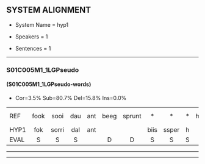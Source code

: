 
## SYSTEM ALIGNMENT

- System Name = hyp1

- Speakers = 1

- Sentences = 1

---

### S01C005M1_1LGPseudo

#### (S01C005M1_1LGPseudo-words)

- Cor=3.5%	Sub=80.7%	Del=15.8%	Ins=0.0%

|  |  |  |  |  |  |  |  |  |  |  |  |  |  |  |  |  |  |  |  |  |  |  |  |  |  |  |  |  |  |  |  |  |  |  |  |  |  |  |  |  |  |  |  |  |  |  |  |  |  |  |  |  |  |  |  |  |  |
|:--- |:---:|:---:|:---:|:---:|:---:|:---:|:---:|:---:|:---:|:---:|:---:|:---:|:---:|:---:|:---:|:---:|:---:|:---:|:---:|:---:|:---:|:---:|:---:|:---:|:---:|:---:|:---:|:---:|:---:|:---:|:---:|:---:|:---:|:---:|:---:|:---:|:---:|:---:|:---:|:---:|:---:|:---:|:---:|:---:|:---:|:---:|:---:|:---:|:---:|:---:|:---:|:---:|:---:|:---:|:---:|:---:|:---:|
| REF | fook | sooi | dau | ant | beeg | sprunt | * | * | * | hool | * | larst | vout | zwoei | fam | rachts | vaap | * | * | * | sprieuw | keng | swoers | doer | plirt | * | jien | blard | guul | hoekt | neeuw | * | * | *x | noork | * | vid*(vind) | zans*(zand) | * | * | * | leum | haans | spaai | sjalt | heik | * | sank*(snak) | roen | frijk | * | eem | schard | grek | dron | snaaf | stuid |
| HYP1 | fok | sorri | dal | ant |  |  | biis | ssper | h | ho | ah | ah | vout |  |  |  |  |  |  |  | oe | van | hvrap | ses | ken | tour | en | ileert | n | bld | gure | woektt | mee | mi | nee | olk | vint | zand | za | sams | le | gans | pari | sjat | ij | giek | s'mak | um | oe | vri | uhm | gaan | gek | don | ja | s | kijk |
| EVAL | S | S | S |  | D | D | S | S | S | S | S | S |  | D | D | D | D | D | D | D | S | S | S | S | S | S | S | S | S | S | S | S | S | S | S | S | S | S | S | S | S | S | S | S | S | S | S | S | S | S | S | S | S | S | S | S | S |
---

---
